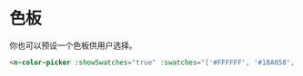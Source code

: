 # 色板

你也可以预设一个色板供用户选择。

```html
<n-color-picker :showSwatches="true" :swatches="['#FFFFFF', '#18A058', '#2080F0', '#F0A020', '#D03050']" />
```
